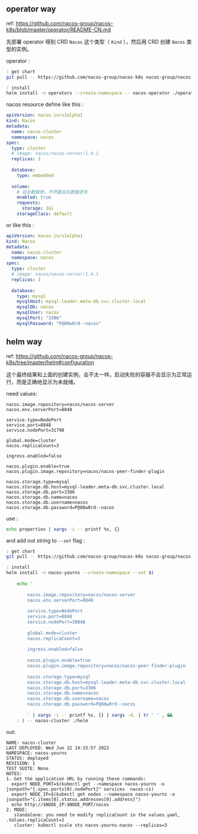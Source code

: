 
## operator way

ref: https://github.com/nacos-group/nacos-k8s/blob/master/operator/README-CN.md

先部署 operator 得到 CRD  `Nacos` 这个类型（ `Kind` ），然后用 CRD 创建 `Nacos` 类型的实例。

operator :

~~~ sh
: get chart
git pull -- https://github.com/nacos-group/nacos-k8s nacos-group/nacos-k8s && cd nacos-group/nacos-k8s

: install
helm install -n operators --create-namespace -- nacos-operator ./operator/chart/nacos-operator
~~~

nacos resource define like this :

~~~ yaml
apiVersion: nacos.io/v1alpha1
kind: Nacos
metadata:
  name: nacos-cluster
  namespace: nacos
spec:
  type: cluster
  # image: nacos/nacos-server:1.4.1
  replicas: 3
  
  database:
    type: embedded
  
  volume:
    # 启动数据卷，不然重启后数据丢失
    enabled: true
    requests:
      storage: 1Gi
    storageClass: default
~~~

or like this :

~~~ yaml
apiVersion: nacos.io/v1alpha1
kind: Nacos
metadata:
  name: nacos-cluster
  namespace: nacos
spec:
  type: cluster
  # image: nacos/nacos-server:1.4.1
  replicas: 3
  
  database:
    type: mysql
    mysqlHost: mysql-leader.meta-db.svc.cluster.local
    mysqlDb: nacos
    mysqlUser: nacos
    mysqlPort: "3306"
    mysqlPassword: "P@88w0rd--nacos"
~~~

## helm way

ref: https://github.com/nacos-group/nacos-k8s/tree/master/helm#configuration

这个最终结果和上面的创建实例，会不太一样。启动失败的容器不会显示为正常运行，而是正确地显示为未就绪。

need values:

~~~ properties
nacos.image.repository=nacos/nacos-server
nacos.env.serverPort=8848

service.type=NodePort
service.port=8848
service.nodePort=31790

global.mode=cluster
nacos.replicaCount=3

ingress.enabled=false

nacos.plugin.enable=true
nacos.plugin.image.repository=nacos/nacos-peer-finder-plugin

nacos.storage.type=mysql
nacos.storage.db.host=mysql-leader.meta-db.svc.cluster.local
nacos.storage.db.port=3306
nacos.storage.db.name=nacos
nacos.storage.db.username=nacos
nacos.storage.db.password=P@88w0rd--nacos
~~~

use :

~~~ sh
echo properties | xargs -i -- printf %s, {}
~~~

and add out string to `--set` flag :

~~~ sh
: get chart
git pull -- https://github.com/nacos-group/nacos-k8s nacos-group/nacos-k8s && cd nacos-group/nacos-k8s

: install
helm install -n nacos-yourns --create-namespace --set $(
    
    echo '
        
        nacos.image.repository=nacos/nacos-server
        nacos.env.serverPort=8848
        
        service.type=NodePort
        service.port=8848
        service.nodePort=30848
        
        global.mode=cluster
        nacos.replicaCount=3
        
        ingress.enabled=false
        
        nacos.plugin.enable=true
        nacos.plugin.image.repository=nacos/nacos-peer-finder-plugin
        
        nacos.storage.type=mysql
        nacos.storage.db.host=mysql-leader.meta-db.svc.cluster.local
        nacos.storage.db.port=3306
        nacos.storage.db.name=nacos
        nacos.storage.db.username=nacos
        nacos.storage.db.password=P@88w0rd--nacos
        
        ' | xargs -i -- printf %s, {} | xargs -d, | tr ' ' , &&
    : ) -- nacos-cluster ./helm
~~~

out:

~~~~ text
NAME: nacos-cluster
LAST DEPLOYED: Wed Jun 22 14:33:57 2022
NAMESPACE: nacos-yourns
STATUS: deployed
REVISION: 1
TEST SUITE: None
NOTES:
1. Get the application URL by running these commands:
  export NODE_PORT=$(kubectl get --namespace nacos-yourns -o jsonpath="{.spec.ports[0].nodePort}" services  nacos-cs)
  export NODE_IP=$(kubectl get nodes --namespace nacos-yourns -o jsonpath="{.items[0].status.addresses[0].address}")
  echo http://$NODE_IP:$NODE_PORT/nacos
2. MODE:
   standalone: you need to modify replicaCount in the values.yaml, .Values.replicaCount=1
   cluster: kubectl scale sts nacos-yourns-nacos --replicas=3
~~~~


